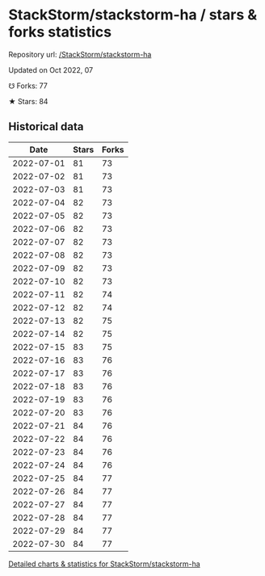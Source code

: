 # StackStorm/stackstorm-ha / stars & forks statistics

Repository url: [/StackStorm/stackstorm-ha](https://github.com/StackStorm/stackstorm-ha)

Updated on Oct 2022, 07

☋ Forks: 77

★ Stars: 84

## Historical data
| Date | Stars | Forks |
|------|-------|-------|
| 2022-07-01 | 81 | 73 | 
| 2022-07-02 | 81 | 73 | 
| 2022-07-03 | 81 | 73 | 
| 2022-07-04 | 82 | 73 | 
| 2022-07-05 | 82 | 73 | 
| 2022-07-06 | 82 | 73 | 
| 2022-07-07 | 82 | 73 | 
| 2022-07-08 | 82 | 73 | 
| 2022-07-09 | 82 | 73 | 
| 2022-07-10 | 82 | 73 | 
| 2022-07-11 | 82 | 74 | 
| 2022-07-12 | 82 | 74 | 
| 2022-07-13 | 82 | 75 | 
| 2022-07-14 | 82 | 75 | 
| 2022-07-15 | 83 | 75 | 
| 2022-07-16 | 83 | 76 | 
| 2022-07-17 | 83 | 76 | 
| 2022-07-18 | 83 | 76 | 
| 2022-07-19 | 83 | 76 | 
| 2022-07-20 | 83 | 76 | 
| 2022-07-21 | 84 | 76 | 
| 2022-07-22 | 84 | 76 | 
| 2022-07-23 | 84 | 76 | 
| 2022-07-24 | 84 | 76 | 
| 2022-07-25 | 84 | 77 | 
| 2022-07-26 | 84 | 77 | 
| 2022-07-27 | 84 | 77 | 
| 2022-07-28 | 84 | 77 | 
| 2022-07-29 | 84 | 77 | 
| 2022-07-30 | 84 | 77 | 


[Detailed charts & statistics for StackStorm/stackstorm-ha](https://reviewgithub.com/rep/StackStorm/stackstorm-ha)
